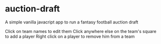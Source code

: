 # auction-draft
A simple vanilla javacript app to run a fantasy football auction draft

Click on team names to edit them
Click anywhere else on the team's square to add a player
Right click on a player to remove him from a team
